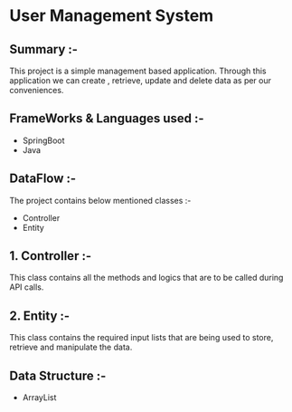 # User Management System

## Summary :-

This project is a simple management based application. Through this application we can create , retrieve, update and delete data as per our conveniences.

## FrameWorks & Languages used :-

- SpringBoot
- Java

## DataFlow :-

The project contains below mentioned classes :-

- Controller
- Entity

## 1. Controller :-

This class contains all the methods and logics that are to be called during API calls.

## 2. Entity :-

This class contains the required input lists that are being used to store, retrieve and manipulate the data.

## Data Structure :-

- ArrayList
